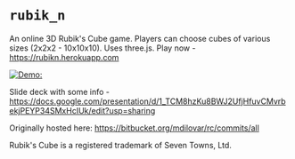 # `rubik_n`

An online 3D Rubik's Cube game. Players can choose cubes of various sizes (2x2x2 - 10x10x10). Uses three.js.
Play now - https://rubikn.herokuapp.com

[![Demo: ](https://j.gifs.com/D13gjA.gif)](https://www.youtube.com/watch?v=eFspplMmheU)

Slide deck with some info - https://docs.google.com/presentation/d/1_TCM8hzKu8BWJ2UfjHfuvCMvrbekjPEYP34SMxHcIUk/edit?usp=sharing

Originally hosted here: https://bitbucket.org/mdilovar/rc/commits/all



Rubik's Cube is a registered trademark of Seven Towns, Ltd.
